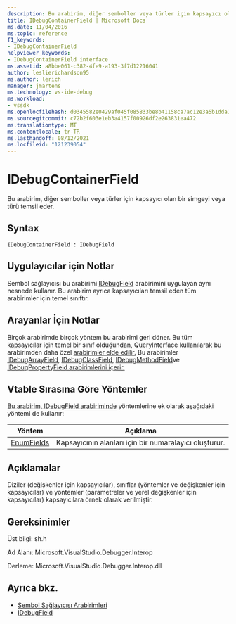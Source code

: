 ```yaml
---
description: Bu arabirim, diğer semboller veya türler için kapsayıcı olan bir simgeyi veya türü temsil eder.
title: IDebugContainerField | Microsoft Docs
ms.date: 11/04/2016
ms.topic: reference
f1_keywords:
- IDebugContainerField
helpviewer_keywords:
- IDebugContainerField interface
ms.assetid: a8bbe061-c382-4fe9-a193-3f7d12216041
author: leslierichardson95
ms.author: lerich
manager: jmartens
ms.technology: vs-ide-debug
ms.workload:
- vssdk
ms.openlocfilehash: d0345582e0429af045f085833be8b41158ca7ac12e3a5b1dda1721ed5b72d270
ms.sourcegitcommit: c72b2f603e1eb3a4157f00926df2e263831ea472
ms.translationtype: MT
ms.contentlocale: tr-TR
ms.lasthandoff: 08/12/2021
ms.locfileid: "121239054"
---
```

# <a name="idebugcontainerfield"></a>IDebugContainerField
Bu arabirim, diğer semboller veya türler için kapsayıcı olan bir simgeyi veya türü temsil eder.

## <a name="syntax"></a>Syntax

```
IDebugContainerField : IDebugField
```

## <a name="notes-for-implementers"></a>Uygulayıcılar için Notlar
 Sembol sağlayıcısı bu arabirimi [IDebugField](../../../extensibility/debugger/reference/idebugfield.md) arabirimini uygulayan aynı nesnede kullanır. Bu arabirim ayrıca kapsayıcıları temsil eden tüm arabirimler için temel sınıftır.

## <a name="notes-for-callers"></a>Arayanlar İçin Notlar
 Birçok arabirimde birçok yöntem bu arabirimi geri döner. Bu tüm kapsayıcılar için temel bir sınıf olduğundan, QueryInterface kullanılarak bu arabirimden daha özel [arabirimler elde edilir.](/cpp/atl/queryinterface) Bu arabirimler [IDebugArrayField,](../../../extensibility/debugger/reference/idebugarrayfield.md) [IDebugClassField,](../../../extensibility/debugger/reference/idebugclassfield.md) [IDebugMethodField](../../../extensibility/debugger/reference/idebugmethodfield.md)ve [IDebugPropertyField arabirimlerini içerir.](../../../extensibility/debugger/reference/idebugpropertyfield.md)

## <a name="methods-in-vtable-order"></a>Vtable Sırasına Göre Yöntemler
 [Bu arabirim, IDebugField arabiriminde](../../../extensibility/debugger/reference/idebugfield.md) yöntemlerine ek olarak aşağıdaki yöntemi de kullanır:

|Yöntem|Açıklama|
|------------|-----------------|
|[EnumFields](../../../extensibility/debugger/reference/idebugcontainerfield-enumfields.md)|Kapsayıcının alanları için bir numaralayıcı oluşturur.|

## <a name="remarks"></a>Açıklamalar
 Diziler (değişkenler için kapsayıcılar), sınıflar (yöntemler ve değişkenler için kapsayıcılar) ve yöntemler (parametreler ve yerel değişkenler için kapsayıcılar) kapsayıcılara örnek olarak verilmiştir.

## <a name="requirements"></a>Gereksinimler
 Üst bilgi: sh.h

 Ad Alanı: Microsoft.VisualStudio.Debugger.Interop

 Derleme: Microsoft.VisualStudio.Debugger.Interop.dll

## <a name="see-also"></a>Ayrıca bkz.
- [Sembol Sağlayıcısı Arabirimleri](../../../extensibility/debugger/reference/symbol-provider-interfaces.md)
- [IDebugField](../../../extensibility/debugger/reference/idebugfield.md)
